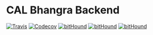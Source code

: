 # CAL Bhangra Backend

[![Travis](https://img.shields.io/travis/calbhangra/backend.svg?style=flat-square)](https://travis-ci.org/calbhangra/backend) [![Codecov](https://img.shields.io/codecov/c/github/calbhangra/backend.svg?style=flat-square)](https://codecov.io/gh/calbhangra/backend) [![bitHound](https://img.shields.io/bithound/code/github/calbhangra/backend.svg?style=flat-square)](https://www.bithound.io/github/calbhangra/backend) [![bitHound](https://img.shields.io/bithound/dependencies/github/calbhangra/backend.svg?style=flat-square)](https://www.bithound.io/github/calbhangra/backend/master/dependencies/npm) [![bitHound](https://img.shields.io/bithound/devDependencies/github/calbhangra/backend.svg?style=flat-square)](https://www.bithound.io/github/calbhangra/backend/master/dependencies/npm)
